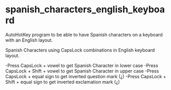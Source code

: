 # spanish_characters_english_keyboard
AutoHotKey program to be able to have Spanish characters on a keyboard with an English layout.

 Spanish Characters using CapsLock combinations in English keyboard layout.

-Press CapsLock + vowel to get Spanish Character in lower case
-Press CapsLock + Shift + vowel to get Spanish Character in upper case
-Press CapsLock + equal sign to get inverted question mark (¿)
-Press CapsLock + Shift + equal sign to get inverted exclamation mark (¿)
